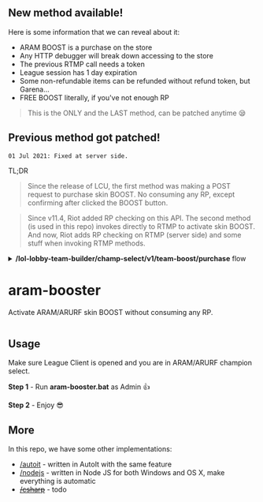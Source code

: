 ## New method available!

Here is some information that we can reveal about it:
- ARAM BOOST is a purchase on the store
- Any HTTP debugger will break down accessing to the store
- The previous RTMP call needs a token
- League session has 1 day expiration
- Some non-refundable items can be refunded without refund token, but Garena...
- FREE BOOST literally, if you've not enough RP

> This is the ONLY and the LAST method, can be patched anytime 😪

## Previous method got patched!
```
01 Jul 2021: Fixed at server side.
```

TL;DR

> Since the release of LCU, the first method was making a POST request to purchase skin BOOST. No consuming any RP, except confirming after clicked the BOOST button.

> Since v11.4, Riot added RP checking on this API. The second method (is used in this repo) invokes directly to RTMP to activate skin BOOST. And now, Riot adds RP checking on RTMP (server side) and some stuff when invoking RTMP methods.

<details>
  <summary><strong>/lol-lobby-team-builder/champ-select/v1/team-boost/purchase</strong> flow</summary>
  <pre>
1. Check current RP amount
  1.1 Return if not enough
2. Pay RP
3. Invoke lcdsServiceProxy.call(uuid, "teambuilder-draft", "activateBattleBoostV1", "")
</pre>
</details>

# aram-booster

Activate ARAM/ARURF skin BOOST without consuming any RP.

<p align="center">
  <img alt="" src="https://nomi.dev/img/posts/aram-booster/demo.gif" />
</p>

## Usage

Make sure League Client is opened and you are in ARAM/ARURF champion select.

**Step 1** - Run **aram-booster.bat** as Admin 👍

**Step 2** - Enjoy 😎

## More

In this repo, we have some other implementations:
- [/autoit](https://github.com/nomi-san/aram-booster/tree/main/autoit) - written in AutoIt with the same feature
- [/nodejs](https://github.com/nomi-san/aram-booster/tree/main/nodejs) - written in Node JS for both Windows and OS X, make everything is automatic
- [~~/csharp~~](https://github.com/nomi-san/aram-booster/tree/main/csharp) - todo
